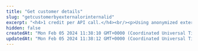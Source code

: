 ```yaml
---
title: "Get customer details"
slug: "getcustomerbyexternalorinternalid"
excerpt: "<h4>1 credit per API call.</h4><br/><p>Using anonymized external ID or internal customer ID you can access customer detail information. Internal ID is needed to call other customer related methods.</p>"
hidden: false
createdAt: "Mon Feb 05 2024 11:38:10 GMT+0000 (Coordinated Universal Time)"
updatedAt: "Mon Feb 05 2024 11:38:12 GMT+0000 (Coordinated Universal Time)"
---
```

